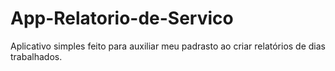 # App-Relatorio-de-Servico
 Aplicativo simples feito para auxiliar meu padrasto ao criar relatórios de dias trabalhados.

